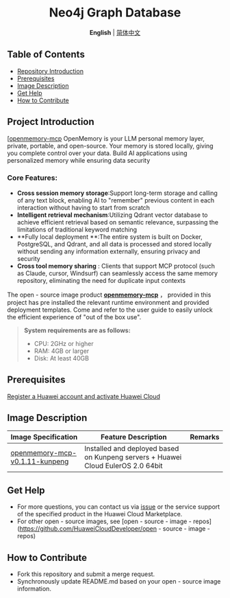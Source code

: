 <p align="center">
  <h1 align="center">Neo4j Graph Database</h1>
  <p align="center">
    <strong>English</strong> | <a href="README_ZH.md">简体中文</a>
  </p>

## Table of Contents

- [Repository Introduction](#project-introduction)
- [Prerequisites](#prerequisites)
- [Image Description](#image-description)
- [Get Help](#get-help)
- [How to Contribute](#how-to-contribute)

## Project Introduction

[[openmemory-mcp](https://github.com/mem0ai/mem0/tree/main/openmemory) OpenMemory is your LLM personal memory layer, private, portable, and open-source. Your memory is stored locally, giving you complete control over your data. Build AI applications using personalized memory while ensuring data security

### **Core Features:**

- **Cross session memory storage**:Support long-term storage and calling of any text block, enabling AI to "remember" previous content in each interaction without having to start from scratch
- **Intelligent retrieval mechanism**:Utilizing Qdrant vector database to achieve efficient retrieval based on semantic relevance, surpassing the limitations of traditional keyword matching
- **Fully local deployment **:The entire system is built on Docker, PostgreSQL, and Qdrant, and all data is processed and stored locally without sending any information externally, ensuring privacy and security
- **Cross tool memory sharing** : Clients that support MCP protocol (such as Claude, cursor, Windsurf) can seamlessly access the same memory repository, eliminating the need for duplicate input contexts

The open - source image product [**openmemory-mcp**]() ， provided in this project has pre installed the relevant runtime environment and provided deployment templates. Come and refer to the user guide to easily unlock the efficient experience of "out of the box use".

> **System requirements are as follows:**
>
> - CPU: 2GHz or higher
> - RAM: 4GB or larger
> - Disk: At least 40GB

## Prerequisites

[Register a Huawei account and activate Huawei Cloud](https://support.huaweicloud.com/usermanual-account/account_id_001.html)

## Image Description

| Image Specification                                          | Feature Description                                          | Remarks |
| ------------------------------------------------------------ | ------------------------------------------------------------ | ------- |
| [openmemory-mcp-v0.1.11-kunpeng](https://github.com/HuaweiCloudDeveloper/vllm-image/blob/openmemory-mcp-v0.1.11-kunpeng/README.md) | Installed and deployed based on Kunpeng servers + Huawei Cloud EulerOS 2.0 64bit |         |

## Get Help

- For more questions, you can contact us via [issue](https://github.com/HuaweiCloudDeveloper/neo4j-image/issues) or the service support of the specified product in the Huawei Cloud Marketplace.
- For other open - source images, see [open - source - image - repos](https://github.com/HuaweiCloudDeveloper/open - source - image - repos)

## How to Contribute

- Fork this repository and submit a merge request.
- Synchronously update README.md based on your open - source image information.
